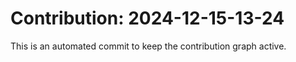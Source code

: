 # Contribution: 2024-12-15-13-24
This is an automated commit to keep the contribution graph active.
